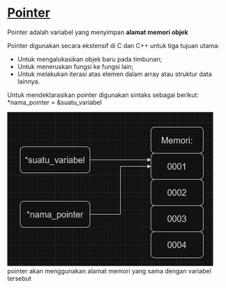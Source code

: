  # [Pointer](https://learn.microsoft.com/id-id/cpp/cpp/pointers-cpp?view=msvc-170)
Pointer adalah variabel yang menyimpan **alamat memori objek**

Pointer digunakan secara ekstensif di C dan C++ untuk tiga tujuan utama: 
* Untuk mengalokasikan objek baru pada timbunan;
* Untuk meneruskan fungsi ke fungsi lain;
* Untuk melakukan iterasi atas elemen dalam array atau struktur data lainnya.

Untuk mendeklarasikan pointer digunakan sintaks sebagai berikut:
*nama_pointer = &suatu_variabel

![ilustrasipointer](./Screenshot_pointer.png)  
pointer akan menggunakan alamat memori yang sama dengan variabel tersebut
